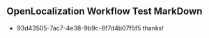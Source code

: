 ## OpenLocalization Workflow Test MarkDown
* 93d43505-7ac7-4e38-9b9c-8f7d4b07f5f5 thanks!

<!--HONumber=Sep16_HO1-->


